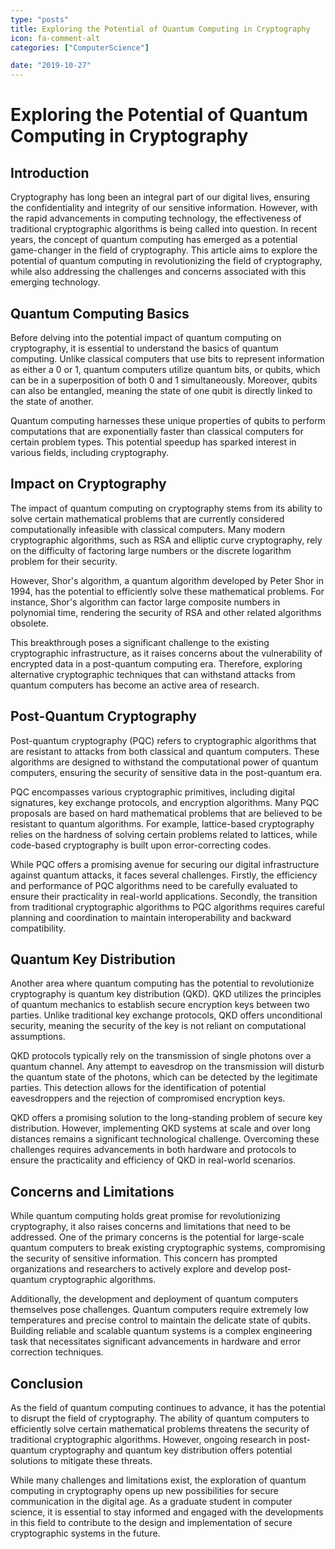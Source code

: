 ```yaml
---
type: "posts"
title: Exploring the Potential of Quantum Computing in Cryptography
icon: fa-comment-alt
categories: ["ComputerScience"]

date: "2019-10-27"
---
```




# Exploring the Potential of Quantum Computing in Cryptography

## Introduction

Cryptography has long been an integral part of our digital lives, ensuring the confidentiality and integrity of our sensitive information. However, with the rapid advancements in computing technology, the effectiveness of traditional cryptographic algorithms is being called into question. In recent years, the concept of quantum computing has emerged as a potential game-changer in the field of cryptography. This article aims to explore the potential of quantum computing in revolutionizing the field of cryptography, while also addressing the challenges and concerns associated with this emerging technology.

## Quantum Computing Basics

Before delving into the potential impact of quantum computing on cryptography, it is essential to understand the basics of quantum computing. Unlike classical computers that use bits to represent information as either a 0 or 1, quantum computers utilize quantum bits, or qubits, which can be in a superposition of both 0 and 1 simultaneously. Moreover, qubits can also be entangled, meaning the state of one qubit is directly linked to the state of another.

Quantum computing harnesses these unique properties of qubits to perform computations that are exponentially faster than classical computers for certain problem types. This potential speedup has sparked interest in various fields, including cryptography.

## Impact on Cryptography

The impact of quantum computing on cryptography stems from its ability to solve certain mathematical problems that are currently considered computationally infeasible with classical computers. Many modern cryptographic algorithms, such as RSA and elliptic curve cryptography, rely on the difficulty of factoring large numbers or the discrete logarithm problem for their security.

However, Shor's algorithm, a quantum algorithm developed by Peter Shor in 1994, has the potential to efficiently solve these mathematical problems. For instance, Shor's algorithm can factor large composite numbers in polynomial time, rendering the security of RSA and other related algorithms obsolete.

This breakthrough poses a significant challenge to the existing cryptographic infrastructure, as it raises concerns about the vulnerability of encrypted data in a post-quantum computing era. Therefore, exploring alternative cryptographic techniques that can withstand attacks from quantum computers has become an active area of research.

## Post-Quantum Cryptography

Post-quantum cryptography (PQC) refers to cryptographic algorithms that are resistant to attacks from both classical and quantum computers. These algorithms are designed to withstand the computational power of quantum computers, ensuring the security of sensitive data in the post-quantum era.

PQC encompasses various cryptographic primitives, including digital signatures, key exchange protocols, and encryption algorithms. Many PQC proposals are based on hard mathematical problems that are believed to be resistant to quantum algorithms. For example, lattice-based cryptography relies on the hardness of solving certain problems related to lattices, while code-based cryptography is built upon error-correcting codes.

While PQC offers a promising avenue for securing our digital infrastructure against quantum attacks, it faces several challenges. Firstly, the efficiency and performance of PQC algorithms need to be carefully evaluated to ensure their practicality in real-world applications. Secondly, the transition from traditional cryptographic algorithms to PQC algorithms requires careful planning and coordination to maintain interoperability and backward compatibility.

## Quantum Key Distribution

Another area where quantum computing has the potential to revolutionize cryptography is quantum key distribution (QKD). QKD utilizes the principles of quantum mechanics to establish secure encryption keys between two parties. Unlike traditional key exchange protocols, QKD offers unconditional security, meaning the security of the key is not reliant on computational assumptions.

QKD protocols typically rely on the transmission of single photons over a quantum channel. Any attempt to eavesdrop on the transmission will disturb the quantum state of the photons, which can be detected by the legitimate parties. This detection allows for the identification of potential eavesdroppers and the rejection of compromised encryption keys.

QKD offers a promising solution to the long-standing problem of secure key distribution. However, implementing QKD systems at scale and over long distances remains a significant technological challenge. Overcoming these challenges requires advancements in both hardware and protocols to ensure the practicality and efficiency of QKD in real-world scenarios.

## Concerns and Limitations

While quantum computing holds great promise for revolutionizing cryptography, it also raises concerns and limitations that need to be addressed. One of the primary concerns is the potential for large-scale quantum computers to break existing cryptographic systems, compromising the security of sensitive information. This concern has prompted organizations and researchers to actively explore and develop post-quantum cryptographic algorithms.

Additionally, the development and deployment of quantum computers themselves pose challenges. Quantum computers require extremely low temperatures and precise control to maintain the delicate state of qubits. Building reliable and scalable quantum systems is a complex engineering task that necessitates significant advancements in hardware and error correction techniques.

## Conclusion

As the field of quantum computing continues to advance, it has the potential to disrupt the field of cryptography. The ability of quantum computers to efficiently solve certain mathematical problems threatens the security of traditional cryptographic algorithms. However, ongoing research in post-quantum cryptography and quantum key distribution offers potential solutions to mitigate these threats.

While many challenges and limitations exist, the exploration of quantum computing in cryptography opens up new possibilities for secure communication in the digital age. As a graduate student in computer science, it is essential to stay informed and engaged with the developments in this field to contribute to the design and implementation of secure cryptographic systems in the future.
